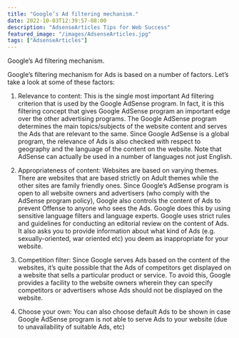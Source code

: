 ```yaml
---
title: "Google’s Ad filtering mechanism."
date: 2022-10-03T12:39:57-08:00
description: "AdsenseArticles Tips for Web Success"
featured_image: "/images/AdsenseArticles.jpg"
tags: ["AdsenseArticles"]
---
```


Google’s Ad filtering mechanism.

Google’s filtering mechanism for Ads is based on a number of factors. Let’s take a look at some of these factors:

1.	Relevance to content: This is the single most important Ad filtering criterion that is used by the Google AdSense program. In fact, it is this filtering concept that gives Google AdSense program an important edge over the other advertising programs. The Google AdSense program determines the main topics/subjects of the website content and serves the Ads that are relevant to the same. Since Google AdSense is a global program, the relevance of Ads is also checked with respect to geography and the language of the content on the website. Note that AdSense can actually be used in a number of languages not just English.

2.	Appropriateness of content: Websites are based on varying themes. There are websites that are based strictly on Adult themes while the other sites are family friendly ones. Since Google’s AdSense program is open to all website owners and advertisers (who comply with the AdSense program policy), Google also controls the content of Ads to prevent Offense to anyone who sees the Ads. Google does this by using sensitive language filters and language experts. Google uses strict rules and guidelines for conducting an editorial review on the content of Ads. It also asks you to provide information about what kind of Ads (e.g. sexually-oriented, war oriented etc) you deem as inappropriate for your website. 

3.	Competition filter: Since Google serves Ads based on the content of the websites, it’s quite possible that the Ads of competitors get displayed on a website that sells a particular product or service. To avoid this, Google provides a facility to the website owners wherein they can specify competitors or advertisers whose Ads should not be displayed on the website.

4.	Choose your own: You can also choose default Ads to be shown in case Google AdSense program is not able to serve Ads to your website (due to unavailability of suitable Ads, etc)
